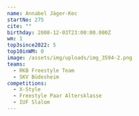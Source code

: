 ```yaml
---
name: Annabel Jäger-Kec
startNo: 275
cite: ""
birthday: 2008-12-03T23:00:00.000Z
wm: 1
top3since2022: 5
top10inWM: 0
image: /assets/img/uploads/img_3594-2.png
teams:
  - RKB Freestyle Team
  - SKV Büdesheim
competitions:
  - X-Style
  - Freestyle Paar Altersklasse
  - IUF Slalom
---
```

